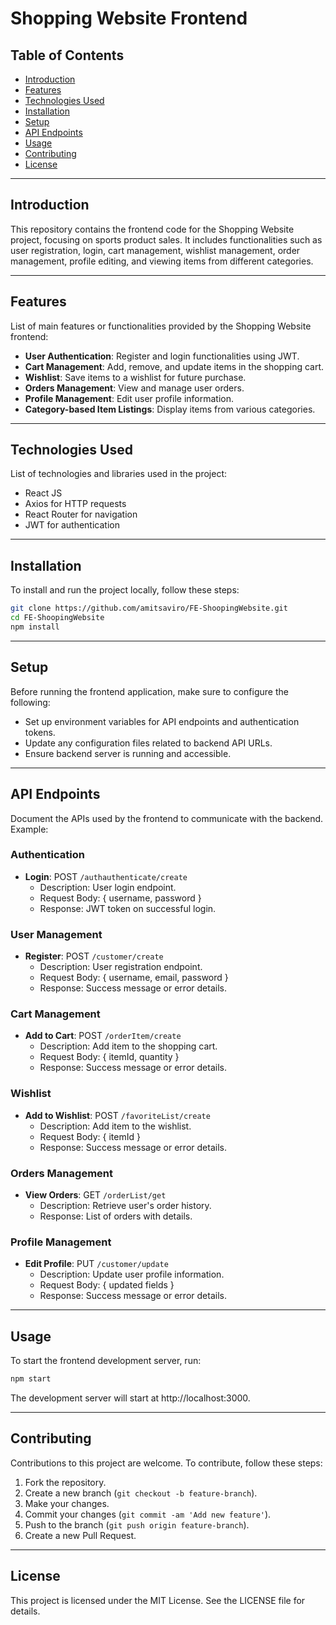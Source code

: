 # Shopping Website Frontend

## Table of Contents

- [Introduction](#introduction)
- [Features](#features)
- [Technologies Used](#technologies-used)
- [Installation](#installation)
- [Setup](#setup)
- [API Endpoints](#api-endpoints)
- [Usage](#usage)
- [Contributing](#contributing)
- [License](#license)

---

## Introduction

This repository contains the frontend code for the Shopping Website project, focusing on sports product sales. It includes functionalities such as user registration, login, cart management, wishlist management, order management, profile editing, and viewing items from different categories.

---

## Features

List of main features or functionalities provided by the Shopping Website frontend:

- **User Authentication**: Register and login functionalities using JWT.
- **Cart Management**: Add, remove, and update items in the shopping cart.
- **Wishlist**: Save items to a wishlist for future purchase.
- **Orders Management**: View and manage user orders.
- **Profile Management**: Edit user profile information.
- **Category-based Item Listings**: Display items from various categories.

---

## Technologies Used

List of technologies and libraries used in the project:

- React JS
- Axios for HTTP requests
- React Router for navigation
- JWT for authentication

---

## Installation

To install and run the project locally, follow these steps:

```bash
git clone https://github.com/amitsaviro/FE-ShoopingWebsite.git
cd FE-ShoopingWebsite
npm install
```

---

## Setup

Before running the frontend application, make sure to configure the following:

- Set up environment variables for API endpoints and authentication tokens.
- Update any configuration files related to backend API URLs.
- Ensure backend server is running and accessible.

---

## API Endpoints

Document the APIs used by the frontend to communicate with the backend. Example:

### Authentication

- **Login**: POST `/authauthenticate/create`
  - Description: User login endpoint.
  - Request Body: { username, password }
  - Response: JWT token on successful login.

### User Management

- **Register**: POST `/customer/create`
  - Description: User registration endpoint.
  - Request Body: { username, email, password }
  - Response: Success message or error details.

### Cart Management

- **Add to Cart**: POST `/orderItem/create`
  - Description: Add item to the shopping cart.
  - Request Body: { itemId, quantity }
  - Response: Success message or error details.

### Wishlist

- **Add to Wishlist**: POST `/favoriteList/create`
  - Description: Add item to the wishlist.
  - Request Body: { itemId }
  - Response: Success message or error details.

### Orders Management

- **View Orders**: GET `/orderList/get`
  - Description: Retrieve user's order history.
  - Response: List of orders with details.

### Profile Management

- **Edit Profile**: PUT `/customer/update`
  - Description: Update user profile information.
  - Request Body: { updated fields }
  - Response: Success message or error details.

---

## Usage

To start the frontend development server, run:

```bash
npm start
```
The development server will start at http://localhost:3000.

---

## Contributing

Contributions to this project are welcome. To contribute, follow these steps:

1. Fork the repository.
2. Create a new branch (`git checkout -b feature-branch`).
3. Make your changes.
4. Commit your changes (`git commit -am 'Add new feature'`).
5. Push to the branch (`git push origin feature-branch`).
6. Create a new Pull Request.

---

## License

This project is licensed under the MIT License. See the LICENSE file for details.
